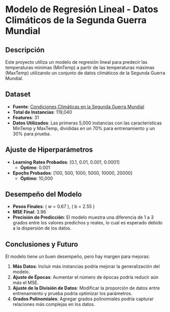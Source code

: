 # Modelo de Regresión Lineal - Datos Climáticos de la Segunda Guerra Mundial

## Descripción

Este proyecto utiliza un modelo de regresión lineal para predecir las temperaturas mínimas (MinTemp) a partir de las temperaturas máximas (MaxTemp) utilizando un conjunto de datos climáticos de la Segunda Guerra Mundial.

## Dataset

- **Fuente**: [Condiciones Climáticas en la Segunda Guerra Mundial](https://www.kaggle.com/datasets/smid80/weatherww2/data?select=Summary+of+Weather.csv)
- **Total de Instancias**: 119,040
- **Features**: 31
- **Datos Utilizados**: Las primeras 5,000 instancias con las características MinTemp y MaxTemp, divididas en un 70% para entrenamiento y un 30% para prueba.

## Ajuste de Hiperparámetros

- **Learning Rates Probados**: [0.1, 0.01, 0.001, 0.0001]
  - **Óptimo**: 0.001
- **Epochs Probados**: [100, 500, 1000, 5000, 10000, 20000]
  - **Óptimo**: 10,000

## Desempeño del Modelo

- **Pesos Finales**: \( w = 0.67 \), \( b = 2.55 \)
- **MSE Final**: 3.96
- **Precisión de Predicción**: El modelo muestra una diferencia de 1 a 3 grados entre los valores predichos y reales, lo cual es esperado debido a la dispersión de los datos.

## Conclusiones y Futuro

El modelo tiene un buen desempeño, pero hay margen para mejoras:
1. **Más Datos**: Incluir más instancias podría mejorar la generalización del modelo.
2. **Ajuste de Épocas**: Aumentar el número de épocas podría reducir aún más el MSE.
3. **Ajuste de la División de Datos**: Modificar la proporción de datos entre entrenamiento y prueba podría optimizar los parámetros.
4. **Grados Polinomiales**: Agregar grados polinomiales podría capturar relaciones más complejas en los datos.
